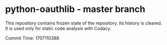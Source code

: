 # python-oauthlib - master branch

This repository contains frozen state of the repository.
Its history is cleared. It is used only for static code
analysis with Codacy.

Commit Time: 1707110388